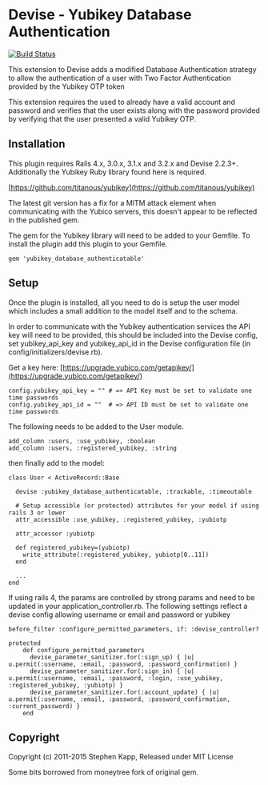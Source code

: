 # Devise - Yubikey Database Authentication
   
[![Build Status](https://travis-ci.org/mort666/yubikey_database_authenticatable.png?branch=master)](https://travis-ci.org/mort666/yubikey_database_authenticatable)

This extension to Devise adds a modified Database Authentication strategy to allow the authentication of a user with Two Factor Authentication provided by the Yubikey OTP token

This extension requires the used to already have a valid account and password and verifies that the user exists along with the password provided by verifying that the user presented a valid Yubikey OTP.

## Installation

This plugin requires Rails 4.x, 3.0.x, 3.1.x and 3.2.x and Devise 2.2.3+. Additionally the Yubikey Ruby library found here is required.

[https://github.com/titanous/yubikey](https://github.com/titanous/yubikey)
                                                 
The latest git version has a fix for a MITM attack element when communicating with the Yubico servers, this doesn't appear to be reflected in the published gem.

The gem for the Yubikey library will need to be added to your Gemfile. To install the plugin add this plugin to your Gemfile.

	gem 'yubikey_database_authenticatable'

## Setup

Once the plugin is installed, all you need to do is setup the user model which includes a small addition to the model itself and to the schema.

In order to communicate with the Yubikey authentication services the API key will need to be provided, this should be included into the Devise config, set yubikey_api_key and yubikey_api_id in the Devise configuration file (in config/initializers/devise.rb).

Get a key here: [https://upgrade.yubico.com/getapikey/](https://upgrade.yubico.com/getapikey/)

	config.yubikey_api_key = "" # => API Key must be set to validate one time passwords
	config.yubikey_api_id = ""  # => API ID must be set to validate one time passwords

The following needs to be added to the User module.

	add_column :users, :use_yubikey, :boolean
	add_column :users, :registered_yubikey, :string

then finally add to the model:

	class User < ActiveRecord::Base

      devise :yubikey_database_authenticatable, :trackable, :timeoutable

      # Setup accessible (or protected) attributes for your model if using rails 3 or lower
      attr_accessible :use_yubikey, :registered_yubikey, :yubiotp

	  attr_accessor :yubiotp
		
	  def registered_yubikey=(yubiotp)
	    write_attribute(:registered_yubikey, yubiotp[0..11])
	  end
	
      ...
	end

If using rails 4, the params are controlled by strong params and need to be updated in your application_controller.rb. The following settings reflect a devise config allowing username or email and password or yubikey

  	before_filter :configure_permitted_parameters, if: :devise_controller?

  	protected
    	def configure_permitted_parameters
      	  devise_parameter_sanitizer.for(:sign_up) { |u| u.permit(:username, :email, :password, :password_confirmation) }
      	  devise_parameter_sanitizer.for(:sign_in) { |u| u.permit(:username, :email, :password, :login, :use_yubikey, :registered_yubikey, :yubiotp) }
      	  devise_parameter_sanitizer.for(:account_update) { |u| u.permit(:username, :email, :password, :password_confirmation, :current_password) }
    	end
	
## Copyright

Copyright (c) 2011-2015 Stephen Kapp, Released under MIT License 

Some bits borrowed from moneytree fork of original gem.
